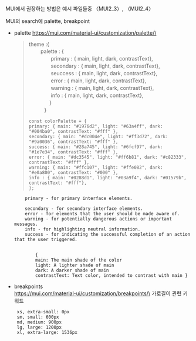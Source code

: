 MUI에서 권장하는 방법은 예시 파일들중 〈MUI2_3〉, 〈MUI2_4〉

MUI의 search에 palette, breakpoint

-  palette
   https://mui.com/material-ui/customization/palette/\

   > theme :{\
   >  　　 palette : {\
   >  　　　　 primary : { main, light, dark, contrastText},\
   >  　　　　 secondary : { main, light, dark, contrastText},\
   >  　　　　 seuccess : { main, light, dark, contrastText},\
   >  　　　　 error : { main, light, dark, contrastText},\
   >  　　　　 warning : { main, light, dark, contrastText},\
   >  　　　　 info : { main, light, dark, contrastText},\
   > 　　　　}\
   > 　　　}
   >
   > ```
   > const colorPalette = {
   > primary: { main: "#1976d2", light: "#63a4ff", dark: "#004ba0", contrastText: "#fff" },
   > secondary: { main: "#dc004e", light: "#ff3d72", dark: "#9a0036", contrastText: "#fff" },
   > success: { main: "#28a745", light: "#6fcf97", dark: "#1e7e34", contrastText: "#fff" },
   > error: { main: "#dc3545", light: "#ff6b81", dark: "#c82333", contrastText: "#fff" },
   > warning: { main: "#ffc107", light: "#ffe082", dark: "#e0a800", contrastText: "#000" },
   > info : { main: "#0288d1", light: "#03a9f4", dark: "#01579b", contrastText: "#fff"},
   > };
   > ```

           primary - for primary interface elements.

           secondary - for secondary interface elements.
           error - for elements that the user should be made aware of.
           warning - for potentially dangerous actions or important messages.
           info - for highlighting neutral information.
           success - for indicating the successful completion of an action that the user triggered.


               {
               main: The main shade of the color
               light: A lighter shade of main
               dark: A darker shade of main
               contrastText: Text color, intended to contrast with main }

-  breakpoints\
    https://mui.com/material-ui/customization/breakpoints/\
   가로길이 관련 키워드

        xs, extra-small: 0px
        sm, small: 600px
        md, medium: 900px
        lg, large: 1200px
        xl, extra-large: 1536px
